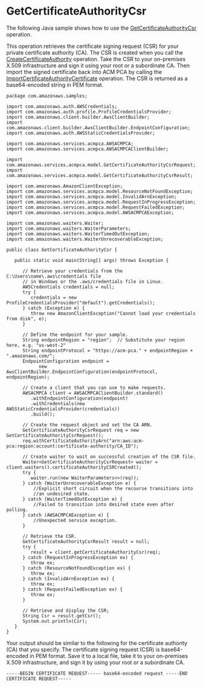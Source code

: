 # GetCertificateAuthorityCsr<a name="JavaApi-GetCertificateAuthorityCsr"></a>

The following Java sample shows how to use the [GetCertificateAuthorityCsr](https://docs.aws.amazon.com/acm-pca/latest/APIReference/API_GetCertificateAuthorityCsr.html) operation\.

This operation retrieves the certificate signing request \(CSR\) for your private certificate authority \(CA\)\. The CSR is created when you call the [CreateCertificateAuthority](https://docs.aws.amazon.com/acm-pca/latest/APIReference/API_CreateCertificateAuthority.html) operation\. Take the CSR to your on\-premises X\.509 infrastructure and sign it using your root or a subordinate CA\. Then import the signed certificate back into ACM PCA by calling the [ImportCertificateAuthorityCertificate](https://docs.aws.amazon.com/acm-pca/latest/APIReference/API_ImportCertificateAuthorityCertificate.html) operation\. The CSR is returned as a base64\-encoded string in PEM format\. 

```
package com.amazonaws.samples;

import com.amazonaws.auth.AWSCredentials;
import com.amazonaws.auth.profile.ProfileCredentialsProvider;
import com.amazonaws.client.builder.AwsClientBuilder;
import com.amazonaws.client.builder.AwsClientBuilder.EndpointConfiguration;
import com.amazonaws.auth.AWSStaticCredentialsProvider;

import com.amazonaws.services.acmpca.AWSACMPCA;
import com.amazonaws.services.acmpca.AWSACMPCAClientBuilder;

import com.amazonaws.services.acmpca.model.GetCertificateAuthorityCsrRequest;
import com.amazonaws.services.acmpca.model.GetCertificateAuthorityCsrResult;

import com.amazonaws.AmazonClientException;
import com.amazonaws.services.acmpca.model.ResourceNotFoundException;
import com.amazonaws.services.acmpca.model.InvalidArnException;
import com.amazonaws.services.acmpca.model.RequestInProgressException;
import com.amazonaws.services.acmpca.model.RequestFailedException;
import com.amazonaws.services.acmpca.model.AWSACMPCAException;

import com.amazonaws.waiters.Waiter;
import com.amazonaws.waiters.WaiterParameters;
import com.amazonaws.waiters.WaiterTimedOutException;
import com.amazonaws.waiters.WaiterUnrecoverableException;

public class GetCertificateAuthorityCsr {

   public static void main(String[] args) throws Exception {

      // Retrieve your credentials from the C:\Users\name\.aws\credentials file
      // in Windows or the .aws/credentials file in Linux.
      AWSCredentials credentials = null;
      try {
         credentials = new ProfileCredentialsProvider("default").getCredentials();
      } catch (Exception e) {
         throw new AmazonClientException("Cannot load your credentials from disk", e);
      }

      // Define the endpoint for your sample.
      String endpointRegion = "region";  // Substitute your region here, e.g. "us-west-2"
      String endpointProtocol = "https://acm-pca." + endpointRegion + ".amazonaws.com/";
      EndpointConfiguration endpoint =
            new AwsClientBuilder.EndpointConfiguration(endpointProtocol, endpointRegion);

      // Create a client that you can use to make requests.
      AWSACMPCA client = AWSACMPCAClientBuilder.standard()
         .withEndpointConfiguration(endpoint)
         .withCredentials(new AWSStaticCredentialsProvider(credentials))
         .build();
         
      // Create the request object and set the CA ARN.
      GetCertificateAuthorityCsrRequest req = new GetCertificateAuthorityCsrRequest();
      req.withCertificateAuthorityArn("arn:aws:acm-pca:region:account:certificate-authority/CA_ID");

      // Create waiter to wait on successful creation of the CSR file.
      Waiter<GetCertificateAuthorityCsrRequest> waiter = client.waiters().certificateAuthorityCSRCreated();
      try {
         waiter.run(new WaiterParameters<>(req));
      } catch (WaiterUnrecoverableException e) {
          //Explicit short circuit when the recourse transitions into
          //an undesired state.
      } catch (WaiterTimedOutException e) {
          //Failed to transition into desired state even after polling.
      } catch (AWSACMPCAException e) {
          //Unexpected service exception.
      }

      // Retrieve the CSR.
      GetCertificateAuthorityCsrResult result = null;
      try {
         result = client.getCertificateAuthorityCsr(req);
      } catch (RequestInProgressException ex) {
         throw ex;
      } catch (ResourceNotFoundException ex) {
         throw ex;
      } catch (InvalidArnException ex) {
         throw ex;
      } catch (RequestFailedException ex) {
         throw ex;
      }

      // Retrieve and display the CSR;
      String Csr = result.getCsr();
      System.out.println(Csr);
   }
}
```

Your output should be similar to the following for the certificate authority \(CA\) that you specify\. The certificate signing request \(CSR\) is base64\-encoded in PEM format\. Save it to a local file, take it to your on\-premises X\.509 infrastructure, and sign it by using your root or a subordinate CA\. 

```
-----BEGIN CERTIFICATE REQUEST----- base64-encoded request -----END CERTIFICATE REQUEST-----
```